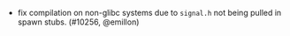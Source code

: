 - fix compilation on non-glibc systems due to `signal.h` not being pulled in
  spawn stubs. (#10256, @emillon)
